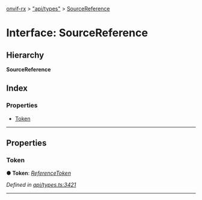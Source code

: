 [onvif-rx](../README.md) > ["api/types"](../modules/_api_types_.md) > [SourceReference](../interfaces/_api_types_.sourcereference.md)

# Interface: SourceReference

## Hierarchy

**SourceReference**

## Index

### Properties

* [Token](_api_types_.sourcereference.md#token)

---

## Properties

<a id="token"></a>

###  Token

**● Token**: *[ReferenceToken](../modules/_api_types_.md#referencetoken)*

*Defined in [api/types.ts:3421](https://github.com/patrickmichalina/onvif-rx/blob/034e4d6/src/api/types.ts#L3421)*

___

